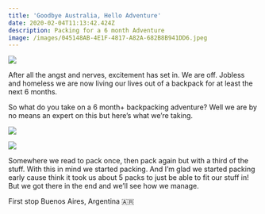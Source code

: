 ```yaml
---
title: 'Goodbye Australia, Hello Adventure'
date: 2020-02-04T11:13:42.424Z
description: Packing for a 6 month Adventure
image: /images/045148AB-4E1F-4817-A82A-682B8B941DD6.jpeg
---
```

![](/images/2AD5473C-2FF7-422F-8154-9463F7CA4ED5.jpeg)

After all the angst and nerves, excitement has set in. We are off. Jobless and homeless we are now living our lives out of a backpack for at least the next 6 months.

So what do you take on a 6 month+ backpacking adventure? Well we are by no means an expert on this but here’s what we’re taking. 

![](/images/E67DCB99-AB75-4375-A711-BD8CBC77B0BB.jpeg)

![](/images/7147F45E-22D5-4284-9C16-36DE39DDBD1C.jpeg)

Somewhere we read to pack once, then pack again but with a third of the stuff. With this in mind we started packing. And I’m glad we started packing early cause think it took us about 5 packs to just be able to fit our stuff in! But we got there in the end and we’ll see how we manage. 

First stop Buenos Aires, Argentina 🇦🇷
